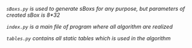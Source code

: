 _`sBoxs.py` is used to generate sBoxs for any purpose, but parameters of created sBox is 8\*32_

_`index.py` is a main file of program where all algorithm are realized_

_`tables.py` contains all static tables which is used in the algorithm_
